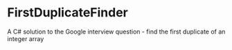 # FirstDuplicateFinder
A C# solution to the Google interview question - find the first duplicate of an integer array
